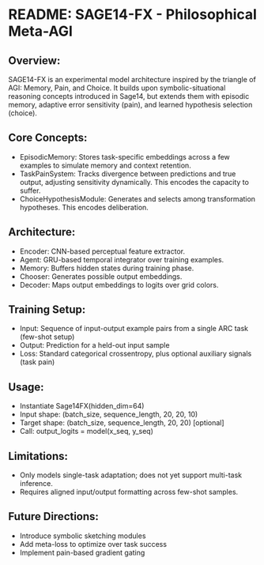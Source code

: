 # README: SAGE14-FX - Philosophical Meta-AGI

## Overview:
SAGE14-FX is an experimental model architecture inspired by the triangle of AGI: Memory, Pain, and Choice. It builds upon symbolic-situational reasoning concepts introduced in Sage14, but extends them with episodic memory, adaptive error sensitivity (pain), and learned hypothesis selection (choice).

## Core Concepts:
- EpisodicMemory: Stores task-specific embeddings across a few examples to simulate memory and context retention.
- TaskPainSystem: Tracks divergence between predictions and true output, adjusting sensitivity dynamically. This encodes the capacity to suffer.
- ChoiceHypothesisModule: Generates and selects among transformation hypotheses. This encodes deliberation.

## Architecture:
- Encoder: CNN-based perceptual feature extractor.
- Agent: GRU-based temporal integrator over training examples.
- Memory: Buffers hidden states during training phase.
- Chooser: Generates possible output embeddings.
- Decoder: Maps output embeddings to logits over grid colors.

## Training Setup:
- Input: Sequence of input-output example pairs from a single ARC task (few-shot setup)
- Output: Prediction for a held-out input sample
- Loss: Standard categorical crossentropy, plus optional auxiliary signals (task pain)

## Usage:
- Instantiate Sage14FX(hidden_dim=64)
- Input shape: (batch_size, sequence_length, 20, 20, 10)
- Target shape: (batch_size, sequence_length, 20, 20) [optional]
- Call: output_logits = model(x_seq, y_seq)

## Limitations:
- Only models single-task adaptation; does not yet support multi-task inference.
- Requires aligned input/output formatting across few-shot samples.

## Future Directions:
- Introduce symbolic sketching modules
- Add meta-loss to optimize over task success
- Implement pain-based gradient gating
